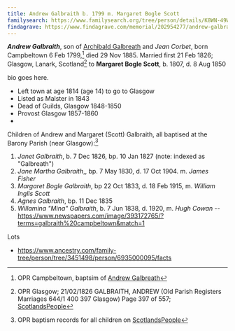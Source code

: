 ```yaml
---
title: Andrew Galbraith b. 1799 m. Margaret Bogle Scott
familysearch: https://www.familysearch.org/tree/person/details/K8WN-49W
findagrave: https://www.findagrave.com/memorial/202954277/andrew-galbraith
---
```

***Andrew Galbraith***, son of [Archibald Galbreath](galbreath-archibald-1760.md) and *Jean Corbet*, born Campbeltown 6 Feb 1799,[^birth] died 29 Nov 1885.  Married first 21 Feb 1826; Glasgow, Lanark, Scotland[^marriage] to **Margaret Bogle Scott**, b. 1807, d. 8 Aug 1850

bio goes here.  

* Left town at age 1814 (age 14) to go to Glasgow
* Listed as Malster in 1843
* Dead of Guilds, Glasgow 1848-1850
* Provost Glasgow 1857-1860
* 

Children of Andrew and Margaret (Scott) Galbraith, all baptised at the Barony Parish (near Glasgow):[^children]

1. *Janet Galbraith*,  b. 7 Dec 1826, bp. 10 Jan 1827 (note: indexed as "Galbreath")
2. *Jane Martha Galbraith*,, bp. 7 May 1830, d. 17 Oct 1904.  m. *James Fisher*
3. *Margaret Bogle Galbraith*, bp 22 Oct 1833, d. 18 Feb 1915, m. *William Inglis Scott*
4. *Agnes Galbraith*, bp. 11 Dec 1835
5. *Willamina "Mina" Galbraith*, b. 7 Jun 1838, d. 1920,  m. *Hugh Cowan* -- https://www.newspapers.com/image/393172765/?terms=galbraith%20campbeltown&match=1

[^birth]: OPR Campbeltown, baptsim of [Andrew Galbreath](/sources/opr-campbeltown-births.md#1799-02-10-andrew-galbreath)

[^marriage]: OPR Glasgow; 21/02/1826 GALBRAITH, ANDREW (Old Parish Registers Marriages 644/1 400 397 Glasgow) Page 397 of 557; [ScotlandsPeople](https://www.scotlandspeople.gov.uk/view-image/nrs_opr_records/8088000?image=397)

[^children]: OPR baptism records for all children on [ScotlandsPeople](https://www.scotlandspeople.gov.uk/record-results?search_type=people&event=%28B%20OR%20C%20OR%20S%29&record_type%5B0%5D=opr_births&church_type=Old%20Parish%20Registers&dl_cat=church&dl_rec=church-births-baptisms&surname=Galbr&surname_so=starts&forename_so=starts&from_year=1826&to_year=1838&parent_names=andrew&parent_names_so=starts&parent_name_two=scot&parent_name_two_so=starts&record=Church%20of%20Scotland%20%28old%20parish%20registers%29%20Roman%20Catholic%20Church%20Other%20churches&sort=asc&order=Date&field=year)

Lots

- https://www.ancestry.com/family-tree/person/tree/3451498/person/6935000095/facts
